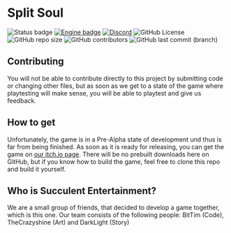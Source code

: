 # Split Soul

![Status badge](https://img.shields.io/badge/Status-Pre--Alpha-critical?style=for-the-badge "Development Status") [![Engine badge](https://img.shields.io/badge/Engine-Unity_2020.3.10f-inactive?logo=unity&style=for-the-badge)](https://unity.com/ "Game Engine") [![Discord](https://img.shields.io/discord/751547933341515905.svg?label=Discord&logo=Discord&logoColor=ffffff&colorB=7289da&style=for-the-badge)](https://discord.gg/9QsFASbTGt "Join our community")
![GitHub License](https://img.shields.io/github/license/SucculentEntertainment/Split-Soul?logo=github&style=for-the-badge "License") ![GitHub repo size](https://img.shields.io/github/repo-size/SucculentEntertainment/Split-Soul?logo=github&style=for-the-badge "Repository Size") ![GitHub contributors](https://img.shields.io/github/contributors/SucculentEntertainment/Split-Soul?logo=github&style=for-the-badge "Contributors") ![GitHub last commit (branch)](https://img.shields.io/github/last-commit/SucculentEntertainment/Split-Soul/dev?logo=github&style=for-the-badge "Last commit")

## Contributing
You will not be able to contribute directly to this project by submitting code or changing other files, but as soon as we get to a state of the game where playtesting will make sense, you will be able to playtest and give us feedback.

## How to get
Unfortunately, the game is in a Pre-Alpha state of development und thus is far from being finished. As soon as it is ready for releasing, you can get the game on [our itch.io page](https://succulent-entertainment.itch.io/). There will be no prebuilt downloads here on GitHub, but if you know how to build the game, feel free to clone this repo and build it yourself.

## Who is Succulent Entertainment?
We are a small group of friends, that decided to develop a game together, which is this one. Our team consists of the following people:
BitTim (Code), TheCrazyshine (Art) and DarkLight (Story)

